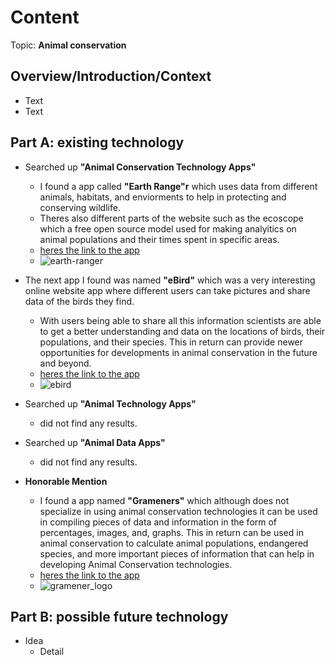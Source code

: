 # Content
Topic: **Animal conservation**

## Overview/Introduction/Context
* Text
* Text

## Part A: existing technology

* Searched up **"Animal Conservation Technology Apps"** 
  * I found a app called **"Earth Range"r** which uses data from different animals, habitats, and enviorments to help in protecting and conserving wildlife.
  * Theres also different parts of the website such as the ecoscope which a free open source model used for making analyitics on animal populations and their times spent in specific areas.  
  * [heres the link to the app](https://www.earthranger.com/)
  * ![earth-ranger](https://github.com/user-attachments/assets/984a9aad-872e-43a1-89fb-34353d4afed6)
   
* The next app I found was named **"eBird"** which was a very interesting online website app where different users can take pictures and share data of the birds they find.
  * With users being able to share all this information scientists are able to get a better understanding and data on the locations of birds, their populations, and their species. This in return can provide newer opportunities for developments in animal conservation in the future and beyond.
  * [heres the link to the app](https://ebird.org/home)
  * ![ebird](https://github.com/user-attachments/assets/7414a101-b62f-42a1-9052-8b764468fd5d)

 
* Searched up **"Animal Technology Apps"**
    * did not find any results.
* Searched up **"Animal Data Apps"**
    * did not find any results.
* **Honorable Mention**
    * I found a app named **"Grameners"** which although does not specialize in using animal conservation technologies it can be used in compiling pieces of data and information in the form of percentages, images, and, graphs. This in return can be used in animal conservation to calculate animal populations, endangered species, and more important pieces of information that can help in developing Animal Conservation technologies.
    * [heres the link to the app](https://gramener.com/)
    * ![gramener_logo](https://github.com/user-attachments/assets/3eac6084-49ca-4978-983e-eebf69dfaa6c)


## Part B: possible future technology
* Idea
  * Detail
